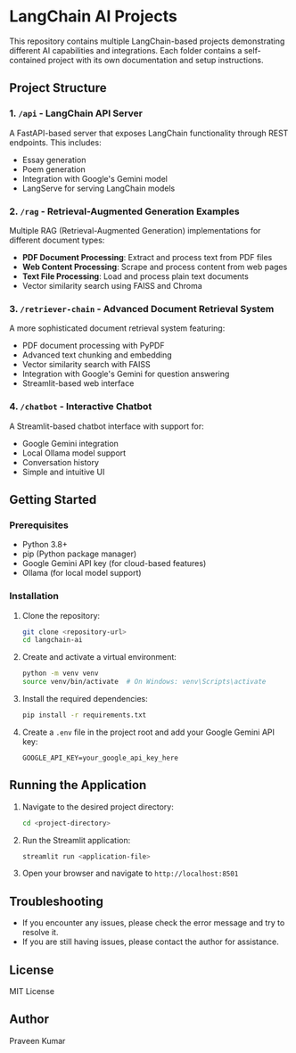 # LangChain AI Projects

This repository contains multiple LangChain-based projects demonstrating different AI capabilities and integrations. Each folder contains a self-contained project with its own documentation and setup instructions.

## Project Structure

### 1. `/api` - LangChain API Server
A FastAPI-based server that exposes LangChain functionality through REST endpoints. This includes:
- Essay generation
- Poem generation
- Integration with Google's Gemini model
- LangServe for serving LangChain models

### 2. `/rag` - Retrieval-Augmented Generation Examples
Multiple RAG (Retrieval-Augmented Generation) implementations for different document types:
- **PDF Document Processing**: Extract and process text from PDF files
- **Web Content Processing**: Scrape and process content from web pages
- **Text File Processing**: Load and process plain text documents
- Vector similarity search using FAISS and Chroma

### 3. `/retriever-chain` - Advanced Document Retrieval System
A more sophisticated document retrieval system featuring:
- PDF document processing with PyPDF
- Advanced text chunking and embedding
- Vector similarity search with FAISS
- Integration with Google's Gemini for question answering
- Streamlit-based web interface

### 4. `/chatbot` - Interactive Chatbot
A Streamlit-based chatbot interface with support for:
- Google Gemini integration
- Local Ollama model support
- Conversation history
- Simple and intuitive UI

## Getting Started

### Prerequisites
- Python 3.8+
- pip (Python package manager)
- Google Gemini API key (for cloud-based features)
- Ollama (for local model support)

### Installation
1. Clone the repository:
   ```bash
   git clone <repository-url>
   cd langchain-ai

2. Create and activate a virtual environment:
   ```bash
   python -m venv venv
   source venv/bin/activate  # On Windows: venv\Scripts\activate
   ```

3. Install the required dependencies:
   ```bash
   pip install -r requirements.txt
   ```

4. Create a `.env` file in the project root and add your Google Gemini API key:
   ```
   GOOGLE_API_KEY=your_google_api_key_here
   ```

## Running the Application

1. Navigate to the desired project directory:
   ```bash
   cd <project-directory>
   ```

2. Run the Streamlit application:
   ```bash
   streamlit run <application-file>
   ```

3. Open your browser and navigate to `http://localhost:8501`

## Troubleshooting

- If you encounter any issues, please check the error message and try to resolve it.
- If you are still having issues, please contact the author for assistance.

## License

MIT License

## Author

Praveen Kumar
